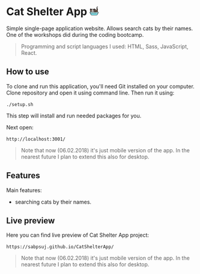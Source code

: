 # Cat Shelter App ![Picture](img/cat.png)
Simple single-page application website. Allows search cats by their names. 
One of the workshops did during the coding bootcamp.

>Programming and script languages I used: HTML, Sass, JavaScript, React.

## How to use 

To clone and run this application, you'll need Git installed on your computer.
Clone repository and open it using command line.
Then run it using:
```shell
./setup.sh
```
This step will install and run needed packages for you.

Next open:
```shell
http://localhost:3001/
```
> Note that now (06.02.2018) it's just mobile version of the app. In the nearest future I plan to extend this also for desktop.

## Features

Main features:
- searching cats by their names.

## Live preview

Here you can find live preview of Cat Shelter App project:
```shell
https://sabpsuj.github.io/CatShelterApp/
```
> Note that now (06.02.2018) it's just mobile version of the app. In the nearest future I plan to extend this also for desktop.

